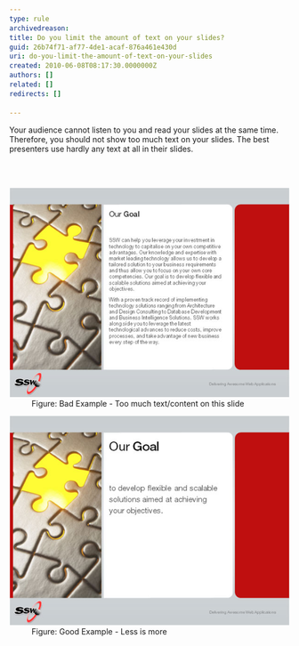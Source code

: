 ```yaml
---
type: rule
archivedreason: 
title: Do you limit the amount of text on your slides?
guid: 26b74f71-af77-4de1-acaf-876a461e430d
uri: do-you-limit-the-amount-of-text-on-your-slides
created: 2010-06-08T08:17:30.0000000Z
authors: []
related: []
redirects: []

---
```



Your audience cannot listen to you and read your slides at the same time. Therefore, you should not show too much text on your slides. The best presenters use hardly any text at all in their slides.

<br><excerpt class='endintro'></excerpt><br>

  <dl>
    <dt><img class="ms-rteCustom-ImageArea" alt="Too much text-content in one single slide" src="BadLessText.jpg" /> </dt>
    <dd class="ms-rteCustom-FigureBad">Figure: Bad Example - Too much text/content on this slide</dd>
</dl>
<dl>
    <dt><img class="ms-rteCustom-ImageArea" src="GoodLessText.jpg" alt="" /> </dt>
    <dd class="ms-rteCustom-FigureGood">Figure: Good Example - Less is more</dd>
</dl>




